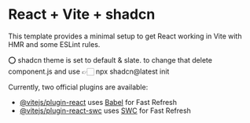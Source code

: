 # React + Vite + shadcn

This template provides a minimal setup to get React working in Vite with HMR and some ESLint rules.

<p>⭕ shadcn theme is set to default & slate. to change that delete component.js and use 👉🏻 npx shadcn@latest init </p>


Currently, two official plugins are available:

- [@vitejs/plugin-react](https://github.com/vitejs/vite-plugin-react/blob/main/packages/plugin-react/README.md) uses [Babel](https://babeljs.io/) for Fast Refresh
- [@vitejs/plugin-react-swc](https://github.com/vitejs/vite-plugin-react-swc) uses [SWC](https://swc.rs/) for Fast Refresh

